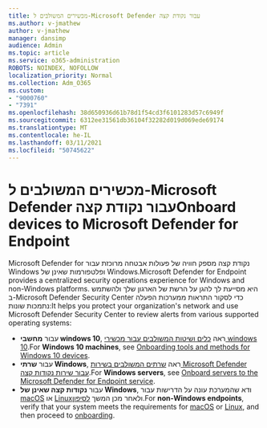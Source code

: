 ```yaml
---
title: מכשירים המשולבים ל-Microsoft Defender עבור נקודת קצה
ms.author: v-jmathew
author: v-jmathew
manager: dansimp
audience: Admin
ms.topic: article
ms.service: o365-administration
ROBOTS: NOINDEX, NOFOLLOW
localization_priority: Normal
ms.collection: Adm_O365
ms.custom:
- "9000760"
- "7391"
ms.openlocfilehash: 38d650936d61b78d1f54cd3f6101283d57c6949f
ms.sourcegitcommit: 6312ee31561db36104f32282d019d069ede69174
ms.translationtype: MT
ms.contentlocale: he-IL
ms.lasthandoff: 03/11/2021
ms.locfileid: "50745622"
---
```

# <a name="onboard-devices-to-microsoft-defender-for-endpoint"></a><span data-ttu-id="2e11a-102">מכשירים המשולבים ל-Microsoft Defender עבור נקודת קצה</span><span class="sxs-lookup"><span data-stu-id="2e11a-102">Onboard devices to Microsoft Defender for Endpoint</span></span>

<span data-ttu-id="2e11a-103">Microsoft Defender for נקודת קצה מספק חוויה של פעולות אבטחה מרוכזת עבור Windows ופלטפורמות שאינן של Windows.</span><span class="sxs-lookup"><span data-stu-id="2e11a-103">Microsoft Defender for Endpoint provides a centralized security operations experience for Windows and non-Windows platforms.</span></span> <span data-ttu-id="2e11a-104">היא מסייעת לך להגן על הרשת של הארגון שלך ולהשתמש ב-Microsoft Defender Security Center כדי לסקור התראות ממערכות הפעלה נתמכות שונות:</span><span class="sxs-lookup"><span data-stu-id="2e11a-104">It helps you protect your organization's network and use Microsoft Defender Security Center to review alerts from various supported operating systems:</span></span>

- <span data-ttu-id="2e11a-105">עבור **מחשבי windows 10**, ראה [כלים ושיטות המשולבים עבור מכשירי windows 10](https://go.microsoft.com/fwlink/?linkid=2143460).</span><span class="sxs-lookup"><span data-stu-id="2e11a-105">For **Windows 10 machines**, see [Onboarding tools and methods for Windows 10 devices](https://go.microsoft.com/fwlink/?linkid=2143460).</span></span>
- <span data-ttu-id="2e11a-106">עבור **שרתי Windows**, ראה [שרתים המשולבים בשירות Microsoft Defender עבור שירות נקודות קצה](https://go.microsoft.com/fwlink/?linkid=2143627).</span><span class="sxs-lookup"><span data-stu-id="2e11a-106">For **Windows servers**, see [Onboard servers to the Microsoft Defender for Endpoint service](https://go.microsoft.com/fwlink/?linkid=2143627).</span></span>
- <span data-ttu-id="2e11a-107">עבור **נקודות קצה שאינן של Windows**, ודא שהמערכת עונה על הדרישות עבור [macOS](https://go.microsoft.com/fwlink/?linkid=2143461) או [Linux](https://go.microsoft.com/fwlink/?linkid=2143462)ולאחר מכן המשך [לסיפון](https://go.microsoft.com/fwlink/?linkid=2143628).</span><span class="sxs-lookup"><span data-stu-id="2e11a-107">For **non-Windows endpoints**, verify that your system meets the requirements for [macOS](https://go.microsoft.com/fwlink/?linkid=2143461) or [Linux](https://go.microsoft.com/fwlink/?linkid=2143462), and then proceed to [onboarding](https://go.microsoft.com/fwlink/?linkid=2143628).</span></span>
